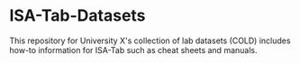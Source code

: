 ISA-Tab-Datasets
================
This repository for University X's collection of lab datasets (COLD) includes how-to information for ISA-Tab such as cheat sheets and manuals.
